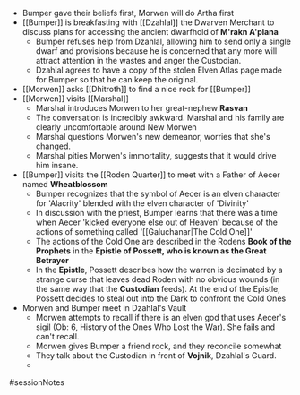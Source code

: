 - Bumper gave their beliefs first, Morwen will do Artha first
- [[Bumper]] is breakfasting with [[Dzahlal]] the Dwarven Merchant to discuss plans for accessing the ancient dwarfhold of **M'rakn A'plana**
	- Bumper refuses help from Dzahlal, allowing him to send only a single dwarf and provisions because he is concerned that any more will attract attention in the wastes and anger the Custodian.
	- Dzahlal agrees to have a copy of the stolen Elven Atlas page made for Bumper so that he can keep the original.
- [[Morwen]] asks [[Dhitroth]] to find a nice rock for [[Bumper]]
- [[Morwen]] visits [[Marshal]]
	- Marshal introduces Morwen to her great-nephew **Rasvan**
	- The conversation is incredibly awkward.  Marshal and his family are clearly uncomfortable around New Morwen
	- Marshal questions Morwen's new demeanor, worries that she's changed.
	- Marshal pities Morwen's immortality, suggests that it would drive him insane.
- [[Bumper]] visits the [[Roden Quarter]] to meet with a Father of Aecer named **Wheatblossom**
	- Bumper recognizes that the symbol of Aecer is an elven character for 'Alacrity' blended with the elven character of 'Divinity'
	- In discussion with the priest, Bumper learns that there was a time when Aecer 'kicked everyone else out of Heaven' because of the actions of something called '[[Galuchanar|The Cold One]]'
	- The actions of the Cold One are described in the Rodens **Book of the Prophets** in the **Epistle of Possett, who is known as the Great Betrayer**
	- In the **Epistle**, Possett describes how the warren is decimated by a strange curse that leaves dead Roden with no obvious wounds (in the same way that the **Custodian** feeds).  At the end of the Epistle, Possett decides to steal out into the Dark to confront the Cold Ones
- Morwen and Bumper meet in Dzahlal's Vault
	- Morwen attempts to recall if there is an elven god that uses Aecer's sigil (Ob: 6, History of the Ones Who Lost the War).  She fails and can't recall.
	- Morwen gives Bumper a friend rock, and they reconcile somewhat
	- They talk about the Custodian in front of **Vojnik**, Dzahlal's Guard.
	- 
#sessionNotes 
